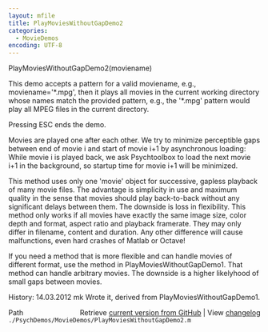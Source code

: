 ```yaml
---
layout: mfile
title: PlayMoviesWithoutGapDemo2
categories:
  - MovieDemos
encoding: UTF-8
---
```


PlayMoviesWithoutGapDemo2(moviename)

This demo accepts a pattern for a valid moviename, e.g.,
moviename='\*.mpg', then it plays all movies in the current working
directory whose names match the provided pattern, e.g., the '\*.mpg'
pattern would play all MPEG files in the current directory.

Pressing ESC ends the demo.

Movies are played one after each other. We try to minimize perceptible
gaps between end of movie i and start of movie i+1 by asynchronous
loading: While movie i is played back, we ask Psychtoolbox to load the
next movie i+1 in the background, so startup time for movie i+1 will be
minimized.

This method uses only one 'movie' object for successive, gapless playback
of many movie files. The advantage is simplicity in use and maximum
quality in the sense that movies should play back-to-back without any
significant delays between them. The downside is loss in flexibility.
This method only works if all movies have exactly the same image size,
color depth and format, aspect ratio and playback framerate. They may
only differ in filename, content and duration. Any other difference will
cause malfunctions, even hard crashes of Matlab or Octave!

If you need a method that is more flexible and can handle movies of
different format, use the method in PlayMoviesWithoutGapDemo1. That
method can handle arbitrary movies. The downside is a higher likelyhood
of small gaps between movies.

History: 14.03.2012  mk  Wrote it, derived from PlayMoviesWithoutGapDemo1.


<div class="code_header" style="text-align:right;">
  <span style="float:left;">Path&nbsp;&nbsp;</span> <span class="counter">Retrieve <a href=
  "https://raw.github.com/Psychtoolbox-3/Psychtoolbox-3/beta/./PsychDemos/MovieDemos/PlayMoviesWithoutGapDemo2.m">current version from GitHub</a> | View <a href=
  "https://github.com/Psychtoolbox-3/Psychtoolbox-3/commits/beta/./PsychDemos/MovieDemos/PlayMoviesWithoutGapDemo2.m">changelog</a></span>
</div>
<div class="code">
  <code>./PsychDemos/MovieDemos/PlayMoviesWithoutGapDemo2.m</code>
</div>
